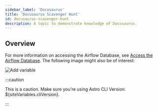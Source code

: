 ```yaml
---
sidebar_label: 'Docusaurus'
title: 'Docusaurus Scavenger Hunt'
id: docusaurus-scavenger-hunt
description: A topic to demonstrate knowledge of Docusaurus.
---
```


## Overview

For more information on accessing the Airflow Database, see [Access the Airflow Database](software_versioned_docs\version-0.26\access-airflow-database.md). The following image might also be of interest:

![Add variable](/img/docs/add-variable.png)

:::caution

  This is a caution. Make sure you're using Astro CLI Version: ${siteVariables.cliVersion}.

  :::
